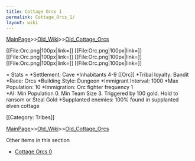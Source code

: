 ```yaml
---
title: Cottage Orcs 1
permalink: Cottage_Orcs_1/
layout: wiki
---
```


[MainPage](/keeperrl_wiki/ "wikilink")>>[Old_Wiki](/keeperrl_wiki/Old_Wiki "wikilink")>>[Old_Cottage_Orcs](/keeperrl_wiki/Old_Cottage_Orcs "wikilink")

[[File:Orc.png|100px|link=]]
[[File:Orc.png|100px|link=]]
[[File:Orc.png|100px|link=]]
[[File:Orc.png|100px|link=]]
[[File:Orc.png|100px|link=]]
[[File:Orc.png|100px|link=]]

= Stats =
*Settlement: Cave
*Inhabitants 4-9 [[Orc]]
*Tribal loyalty: Bandit
*Race: Orcs
*Building Style: Dungeon 
*Immigrant Interval: 1000
*Max Population: 10 
*Immigration: Orc fighter frequency 1  
*AI: Min Population 0. Min Team Size 3. Triggered by 100 gold. Hold to ransom or Steal Gold
*Supplanted enemies: 100% found in supplanted elven cottage 

[[Category: Tribes]]

[MainPage](/keeperrl_wiki/ "wikilink")>>[Old_Wiki](/keeperrl_wiki/Old_Wiki "wikilink")>>[Old_Cottage_Orcs](/keeperrl_wiki/Old_Cottage_Orcs "wikilink")

Other items in this section
-    [Cottage Orcs 0](/keeperrl_wiki/Cottage_Orcs_0 "wikilink")
